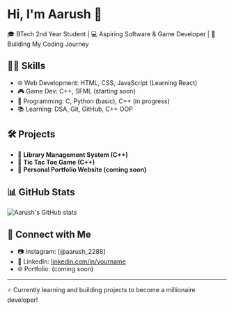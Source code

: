 # Hi, I'm Aarush 👋

🎓 BTech 2nd Year Student | 💻 Aspiring Software & Game Developer | 🚀 Building My Coding Journey

## 👨‍💻 Skills
- 🌐 Web Development: HTML, CSS, JavaScript (Learning React)
- 🎮 Game Dev: C++, SFML (starting soon)
- 🧠 Programming: C, Python (basic), C++ (in progress)
- 📚 Learning: DSA, Git, GitHub, C++ OOP

## 🛠️ Projects
- 🔹 **Library Management System (C++)**
- 🔹 **Tic Tac Toe Game (C++)**
- 🔹 **Personal Portfolio Website (coming soon)**

## 📊 GitHub Stats
![Aarush's GitHub stats](https://github-readme-stats.vercel.app/api?username=aarush01k&show_icons=true&theme=tokyonight)


## 🔗 Connect with Me
- 📷 Instagram: [@aarush_2288]
- 💼 LinkedIn: [linkedin.com/in/yourname](https://linkedin.com/in/yourname)
- 🌐 Portfolio: (coming soon)

---

⭐ Currently learning and building projects to become a millionaire developer!
